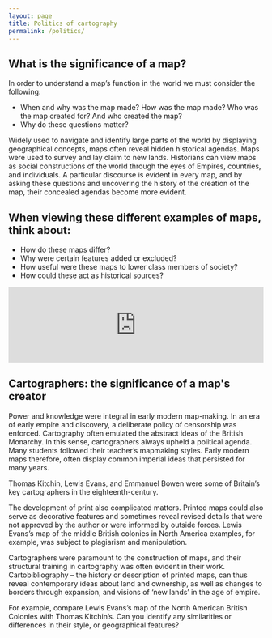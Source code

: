 ```yaml
---
layout: page
title: Politics of cartography
permalink: /politics/
---
```

## What is the significance of a map?  

In order to understand a map’s function in the world we must consider the following: 
- When and why was the map made? How was the map made? Who was the map created for? And who created the map?  
- Why do these questions matter?  

Widely used to navigate and identify large parts of the world by displaying geographical concepts, maps often reveal hidden historical agendas. Maps were used to survey and lay claim to new lands. Historians can view maps as social constructions of the world through the eyes of Empires, countries, and individuals. A particular discourse is evident in every map, and by asking these questions and uncovering the history of the creation of the map, their concealed agendas become more evident.  

## When viewing these different examples of maps, think about: 

- How do these maps differ?  
- Why were certain features added or excluded? 
- How useful were these maps to lower class members of society? 
- How could these act as historical sources?

<!-- Edit link: https://www.exhibit.so/exhibits/edit/r9Rris8WndcTus1cq8tw -->
<iframe src="https://www.exhibit.so/exhibits/QEGM853RyqgVhT6AneZ1?embedded=true" width="100%" allowfullscreen allow="autoplay" frameborder="0"></iframe>

## Cartographers: the significance of a map's creator

Power and knowledge were integral in early modern map-making. In an era of early empire and discovery, a deliberate policy of censorship was enforced. Cartography often emulated the abstract ideas of the British Monarchy. In this sense, cartographers always upheld a political agenda.  Many students followed their teacher’s mapmaking styles. Early modern maps therefore, often display common imperial ideas that persisted for many years.  

Thomas Kitchin, Lewis Evans, and Emmanuel Bowen were some of Britain’s key cartographers in the eighteenth-century. 

The development of print also complicated matters. Printed maps could also serve as decorative features and sometimes reveal revised details that were not approved by the author or were informed by outside forces. Lewis Evans’s map of the middle British colonies in North America  examples, for example, was subject to plagiarism and manipulation. 

Cartographers were paramount to the construction of maps, and their structural training in cartography was often evident in their work. Cartobibliography – the history or description of printed maps, can thus reveal contemporary ideas about land and ownership, as well as changes to borders through expansion, and visions of ‘new lands’ in the age of empire.  

For example, compare Lewis Evans’s map of the North American British Colonies with Thomas Kitchin’s. Can you identify any similarities or differences in their style, or geographical features?
